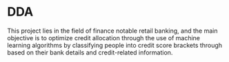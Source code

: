 # DDA
This project lies in the field of finance notable retail banking, and the main objective is to optimize credit allocation through the use of machine learning algorithms by classifying people into credit score brackets through based on their bank details and credit-related information.
